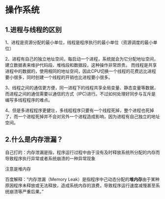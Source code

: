 # 操作系统

## 1.进程与线程的区别

1、进程是资源分配的最小单位，线程是程序执行的最小单位（资源调度的最小单位） 

2、进程有自己的独立地址空间，每启动一个进程，系统就会为它分配地址空间，建立数据表来维护代码段、堆栈段和数据段，这种操作非常昂贵。 而线程是共享进程中的数据的，使用相同的地址空间，因此CPU切换一个线程的花费远比进程要小很多，同时创建一个线程的开销也比进程要小很多。 

3、线程之间的通信更方便，同一进程下的线程共享全局变量、静态变量等数据，而进程之间的通信需要以通信的方式（IPC\)进行。不过如何处理好同步与互斥是编写多线程程序的难点。

 4、但是多进程程序更健壮，多线程程序只要有一个线程死掉，整个进程也死掉了，而一个进程死掉并不会对另外一个进程造成影响，因为进程有自己独立的地址空间。

## 2.什么是内存泄漏？

自己打的：内存泄漏是指，程序运行过程中由于没有及时释放系统所分配的内存而导致程序执行异常或者系统崩溃的一种异常现象

注意是堆内存

百度解释：“内存泄漏（Memory Leak）是指程序中己动态分配的**堆内存**由于某种原因程序未释放或无法释放，造成系统内存的浪费，导致程序运行速度减慢甚至系统崩溃等严重后果。”


